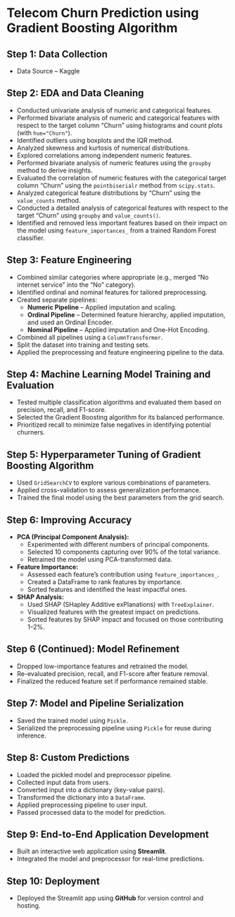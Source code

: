 <h1>Telecom Churn Prediction using Gradient Boosting Algorithm</h1>

<h2>Step 1: Data Collection</h2>
<ul>
  <li>Data Source – Kaggle</li>
</ul>

<h2>Step 2: EDA and Data Cleaning</h2>
<ul>
  <li>Conducted univariate analysis of numeric and categorical features.</li>
  <li>Performed bivariate analysis of numeric and categorical features with respect to the target column “Churn” using histograms and count plots (with <code>hue="Churn"</code>).</li>
  <li>Identified outliers using boxplots and the IQR method.</li>
  <li>Analyzed skewness and kurtosis of numerical distributions.</li>
  <li>Explored correlations among independent numeric features.</li>
  <li>Performed bivariate analysis of numeric features using the <code>groupby</code> method to derive insights.</li>
  <li>Evaluated the correlation of numeric features with the categorical target column “Churn” using the <code>pointbiserialr</code> method from <code>scipy.stats</code>.</li>
  <li>Analyzed categorical feature distributions by “Churn” using the <code>value_counts</code> method.</li>
  <li>Conducted a detailed analysis of categorical features with respect to the target “Churn” using <code>groupby</code> and <code>value_counts()</code>.</li>
  <li>Identified and removed less important features based on their impact on the model using <code>feature_importances_</code> from a trained Random Forest classifier.</li>
</ul>

<h2>Step 3: Feature Engineering</h2>
<ul>
  <li>Combined similar categories where appropriate (e.g., merged “No internet service” into the “No” category).</li>
  <li>Identified ordinal and nominal features for tailored preprocessing.</li>
  <li>Created separate pipelines:
    <ul>
      <li><strong>Numeric Pipeline</strong> – Applied imputation and scaling.</li>
      <li><strong>Ordinal Pipeline</strong> – Determined feature hierarchy, applied imputation, and used an Ordinal Encoder.</li>
      <li><strong>Nominal Pipeline</strong> – Applied imputation and One-Hot Encoding.</li>
    </ul>
  </li>
  <li>Combined all pipelines using a <code>ColumnTransformer</code>.</li>
  <li>Split the dataset into training and testing sets.</li>
  <li>Applied the preprocessing and feature engineering pipeline to the data.</li>
</ul>

<h2>Step 4: Machine Learning Model Training and Evaluation</h2>
<ul>
  <li>Tested multiple classification algorithms and evaluated them based on precision, recall, and F1-score.</li>
  <li>Selected the Gradient Boosting algorithm for its balanced performance.</li>
  <li>Prioritized recall to minimize false negatives in identifying potential churners.</li>
</ul>

<h2>Step 5: Hyperparameter Tuning of Gradient Boosting Algorithm</h2>
<ul>
  <li>Used <code>GridSearchCV</code> to explore various combinations of parameters.</li>
  <li>Applied cross-validation to assess generalization performance.</li>
  <li>Trained the final model using the best parameters from the grid search.</li>
</ul>

<h2>Step 6: Improving Accuracy</h2>
<ul>
  <li><strong>PCA (Principal Component Analysis):</strong>
    <ul>
      <li>Experimented with different numbers of principal components.</li>
      <li>Selected 10 components capturing over 90% of the total variance.</li>
      <li>Retrained the model using PCA-transformed data.</li>
    </ul>
  </li>
  <li><strong>Feature Importance:</strong>
    <ul>
      <li>Assessed each feature’s contribution using <code>feature_importances_</code>.</li>
      <li>Created a DataFrame to rank features by importance.</li>
      <li>Sorted features and identified the least impactful ones.</li>
    </ul>
  </li>
  <li><strong>SHAP Analysis:</strong>
    <ul>
      <li>Used SHAP (SHapley Additive exPlanations) with <code>TreeExplainer</code>.</li>
      <li>Visualized features with the greatest impact on predictions.</li>
      <li>Sorted features by SHAP impact and focused on those contributing 1–2%.</li>
    </ul>
  </li>
</ul>

<h2>Step 6 (Continued): Model Refinement</h2>
<ul>
  <li>Dropped low-importance features and retrained the model.</li>
  <li>Re-evaluated precision, recall, and F1-score after feature removal.</li>
  <li>Finalized the reduced feature set if performance remained stable.</li>
</ul>

<h2>Step 7: Model and Pipeline Serialization</h2>
<ul>
  <li>Saved the trained model using <code>Pickle</code>.</li>
  <li>Serialized the preprocessing pipeline using <code>Pickle</code> for reuse during inference.</li>
</ul>

<h2>Step 8: Custom Predictions</h2>
<ul>
  <li>Loaded the pickled model and preprocessor pipeline.</li>
  <li>Collected input data from users.</li>
  <li>Converted input into a dictionary (key-value pairs).</li>
  <li>Transformed the dictionary into a <code>DataFrame</code>.</li>
  <li>Applied preprocessing pipeline to user input.</li>
  <li>Passed processed data to the model for prediction.</li>
</ul>

<h2>Step 9: End-to-End Application Development</h2>
<ul>
  <li>Built an interactive web application using <strong>Streamlit</strong>.</li>
  <li>Integrated the model and preprocessor for real-time predictions.</li>
</ul>

<h2>Step 10: Deployment</h2>
<ul>
  <li>Deployed the Streamlit app using <strong>GitHub</strong> for version control and hosting.</li>
</ul>
